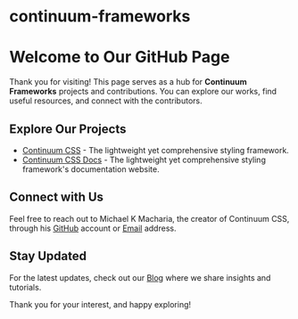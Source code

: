 # continuum-frameworks

# Welcome to Our GitHub Page

Thank you for visiting! This page serves as a hub for **Continuum Frameworks**
projects and contributions. You can explore our works, find useful resources,
and connect with the contributors.

## Explore Our Projects

-   [Continuum CSS](https://github.com/continuum-frameworks/continuum-css) - The
    lightweight yet comprehensive styling framework.
-   [Continuum CSS Docs](https://continuum-frameworks.github.io/continuum-css) -
    The lightweight yet comprehensive styling framework's documentation website.

## Connect with Us

Feel free to reach out to Michael K Macharia, the creator of Continuum CSS, through
his [GitHub](https://github.com/michaelkmacharia) account or
[Email](michaelkmacharia@gmail.com) address.

## Stay Updated

For the latest updates, check out our
[Blog](https://continuum-frameworks.github.io/blog) where we share
insights and tutorials.

Thank you for your interest, and happy exploring!
